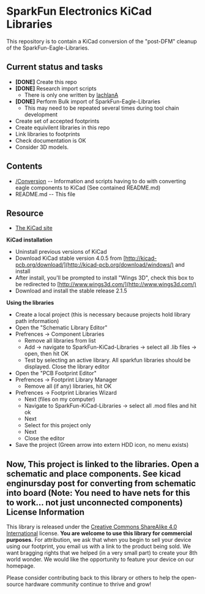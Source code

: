 SparkFun Electronics KiCad Libraries
====================================

This repository is to contain a KiCad conversion of the "post-DFM" cleanup of the SparkFun-Eagle-Libraries.

Current status and tasks
----------------

* **[DONE]** Create this repo
* **[DONE]** Research import scripts
  * There is only one written by [lachlanA](https://github.com/lachlanA)
* **[DONE]** Perform Bulk import of SparkFun-Eagle-Libraries
  * This may need to be repeated several times during tool chain development
* Create set of accepted footprints
* Create equivilent libraries in this repo
* Link libraries to footprints
* Check documentation is OK
* Consider 3D models.

Contents
-------------------

* [/Conversion](https://github.com/sparkfun/SparkFun-KiCad-Libraries/tree/master/Conversion) -- Information and scripts having to do with converting eagle components to KiCad (See contained README.md)
* README.md -- This file

Resource
----------------

* [The KiCad site](http://kicad-pcb.org/)

**KiCad installation**

* Uninstall previous versions of KiCad
* Download KiCad stable version 4.0.5 from [http://kicad-pcb.org/download/](http://kicad-pcb.org/download/windows/) and install
* After install, you'll be prompted to install "Wings 3D", check this box to be redirected to [http://www.wings3d.com/](http://www.wings3d.com/)
* Download and install the stable release 2.1.5

**Using the libraries**

* Create a local project (this is necessary because projects hold library path information)
* Open the "Schematic Library Editor"
* Prefrences -> Component Libraries
  * Remove all libraries from list
  * Add -> navigate to SparkFun-KiCad-Libraries -> select all .lib files -> open, then hit OK
  * Test by selecting an active library.  All sparkfun libraries should be displayed.  Close the library editor
* Open the "PCB Footprint Editor"
* Prefrences -> Footprint Library Manager
  * Remove all (if any) libraries, hit OK
* Prefrences -> Footprint Libraries Wizard
  * Next (files on my computer)
  * Navigate to SparkFun-KiCad-Libraries -> select all .mod files and hit ok
  * Next
  * Select for this project only
  * Next
  * Close the editor
* Save the project (Green arrow into extern HDD icon, no menu exists)

Now, This project is linked to the libraries.  Open a schematic and place components.  See kicad enginursday post for converting from schematic into board (Note: You need to have nets for this to work... not just unconnected components)
License Information
-------------------

This library is released under the [Creative Commons ShareAlike 4.0 International](https://creativecommons.org/licenses/by-sa/4.0/) license. 
**You are welcome to use this library for commercial purposes.**
For attribution, we ask that when you begin to sell your device using our footprint, you email us with a link to the product being sold. 
We want bragging rights that we helped (in a very small part) to create your 8th world wonder. 
We would like the opportunity to feature your device on our homepage.

Please consider contributing back to this library or others to help the open-source hardware community continue to thrive and grow! 
